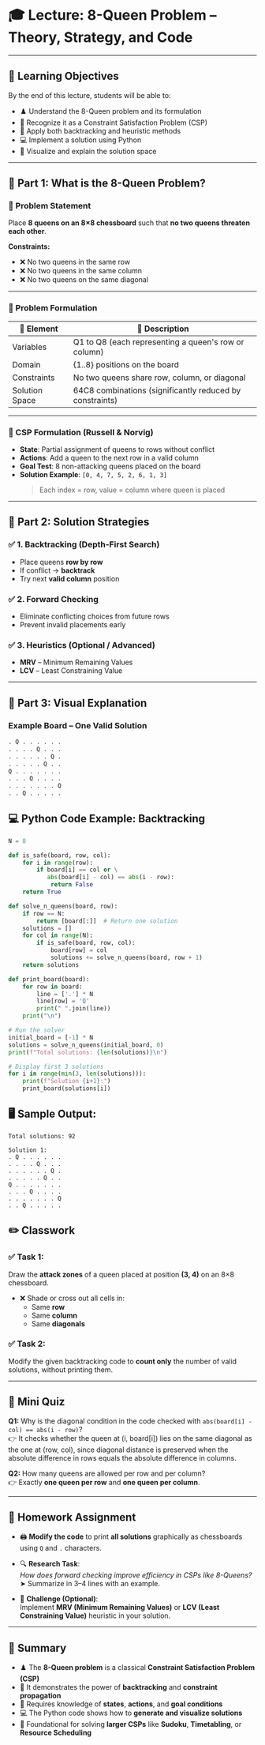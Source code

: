 # 🎓 Lecture: 8-Queen Problem – Theory, Strategy, and Code

---

## 🎯 Learning Objectives

By the end of this lecture, students will be able to:

- ♟️ Understand the 8-Queen problem and its formulation  
- 🧩 Recognize it as a Constraint Satisfaction Problem (CSP)  
- 🔁 Apply both backtracking and heuristic methods  
- 💻 Implement a solution using Python  
- 🎯 Visualize and explain the solution space  

---

## 🧠 Part 1: What is the 8-Queen Problem?

### 📘 Problem Statement

Place **8 queens on an 8×8 chessboard** such that **no two queens threaten each other**.

**Constraints:**

- ❌ No two queens in the same row  
- ❌ No two queens in the same column  
- ❌ No two queens on the same diagonal  

---

### 🧱 Problem Formulation

| 🔹 Element       | 📖 Description                                               |
|------------------|--------------------------------------------------------------|
| Variables        | Q1 to Q8 (each representing a queen's row or column)         |
| Domain           | {1..8} positions on the board                                |
| Constraints      | No two queens share row, column, or diagonal                 |
| Solution Space   | 64C8 combinations (significantly reduced by constraints)     |

---

### 🧩 CSP Formulation (Russell & Norvig)

- **State**: Partial assignment of queens to rows without conflict  
- **Actions**: Add a queen to the next row in a valid column  
- **Goal Test**: 8 non-attacking queens placed on the board  
- **Solution Example**: `[0, 4, 7, 5, 2, 6, 1, 3]`  
  > Each index = row, value = column where queen is placed

---

## 🧠 Part 2: Solution Strategies

### ✅ 1. Backtracking (Depth-First Search)

- Place queens **row by row**  
- If conflict → **backtrack**  
- Try next **valid column** position  

### ✅ 2. Forward Checking

- Eliminate conflicting choices from future rows  
- Prevent invalid placements early  

### ✅ 3. Heuristics (Optional / Advanced)

- **MRV** – Minimum Remaining Values  
- **LCV** – Least Constraining Value  

---

## 🔄 Part 3: Visual Explanation

### Example Board – One Valid Solution

```css
. Q . . . . . .
. . . . Q . . .
. . . . . . Q .
. . . . . Q . .
Q . . . . . . .
. . . Q . . . .
. . . . . . . Q
. . Q . . . . .
```
## 💻 Python Code Example: Backtracking

```python
N = 8

def is_safe(board, row, col):
    for i in range(row):
        if board[i] == col or \
           abs(board[i] - col) == abs(i - row):
            return False
    return True

def solve_n_queens(board, row):
    if row == N:
        return [board[:]]  # Return one solution
    solutions = []
    for col in range(N):
        if is_safe(board, row, col):
            board[row] = col
            solutions += solve_n_queens(board, row + 1)
    return solutions

def print_board(board):
    for row in board:
        line = ['.'] * N
        line[row] = 'Q'
        print(" ".join(line))
    print("\n")

# Run the solver
initial_board = [-1] * N
solutions = solve_n_queens(initial_board, 0)
print(f"Total solutions: {len(solutions)}\n")

# Display first 3 solutions
for i in range(min(3, len(solutions))):
    print(f"Solution {i+1}:")
    print_board(solutions[i])
```
## 🖥️ Sample Output:

```less
Total solutions: 92

Solution 1:
. Q . . . . . .
. . . . Q . . .
. . . . . . Q .
. . . . . Q . .
Q . . . . . . .
. . . Q . . . .
. . . . . . . Q
. . Q . . . . .
```
## ✏️ Classwork

### ✅ Task 1:
Draw the **attack zones** of a queen placed at position **(3, 4)** on an 8×8 chessboard.  
- ❌ Shade or cross out all cells in:
  - Same **row**
  - Same **column**
  - Same **diagonals**

### ✅ Task 2:
Modify the given backtracking code to **count only** the number of valid solutions, without printing them.

---

## 🧪 Mini Quiz

**Q1:** Why is the diagonal condition in the code checked with `abs(board[i] - col) == abs(i - row)`?  
👉 It checks whether the queen at (i, board[i]) lies on the same diagonal as the one at (row, col), since diagonal distance is preserved when the absolute difference in rows equals the absolute difference in columns.

**Q2:** How many queens are allowed per row and per column?  
👉 Exactly **one queen per row** and **one queen per column**.

---

## 📝 Homework Assignment

- 🖨️ **Modify the code** to print **all solutions** graphically as chessboards using `Q` and `.` characters.

- 🔍 **Research Task**:  
  *How does forward checking improve efficiency in CSPs like 8-Queens?*  
  ➤ Summarize in 3–4 lines with an example.

- 🧠 **Challenge (Optional)**:  
  Implement **MRV (Minimum Remaining Values)** or **LCV (Least Constraining Value)** heuristic in your solution.

---

## 🧠 Summary

- ♟️ The **8-Queen problem** is a classical **Constraint Satisfaction Problem (CSP)**  
- 🔄 It demonstrates the power of **backtracking** and **constraint propagation**  
- 🧩 Requires knowledge of **states**, **actions**, and **goal conditions**  
- 💻 The Python code shows how to **generate and visualize solutions**  
- 🚀 Foundational for solving **larger CSPs** like **Sudoku**, **Timetabling**, or **Resource Scheduling**
